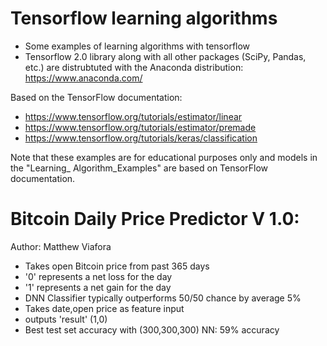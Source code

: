# Tensorflow learning algorithms
- Some examples of learning algorithms with tensorflow
- Tensorflow 2.0 library along with all other packages (SciPy, Pandas, etc.) are distrubtuted with the Anaconda distribution: https://www.anaconda.com/


Based on the TensorFlow documentation: 
- https://www.tensorflow.org/tutorials/estimator/linear
- https://www.tensorflow.org/tutorials/estimator/premade
- https://www.tensorflow.org/tutorials/keras/classification



Note that these examples are for educational purposes only and models in the "Learning_ Algorithm_Examples" are based on TensorFlow documentation.

# Bitcoin Daily Price Predictor V 1.0:
Author: Matthew Viafora

- Takes open Bitcoin price from past 365 days
- '0' represents a net loss for the day
- '1' represents a net gain for the day
- DNN Classifier typically outperforms 50/50 chance by average 5%
- Takes date,open price as feature input
- outputs 'result' (1,0)
- Best test set accuracy with (300,300,300) NN: 59% accuracy
